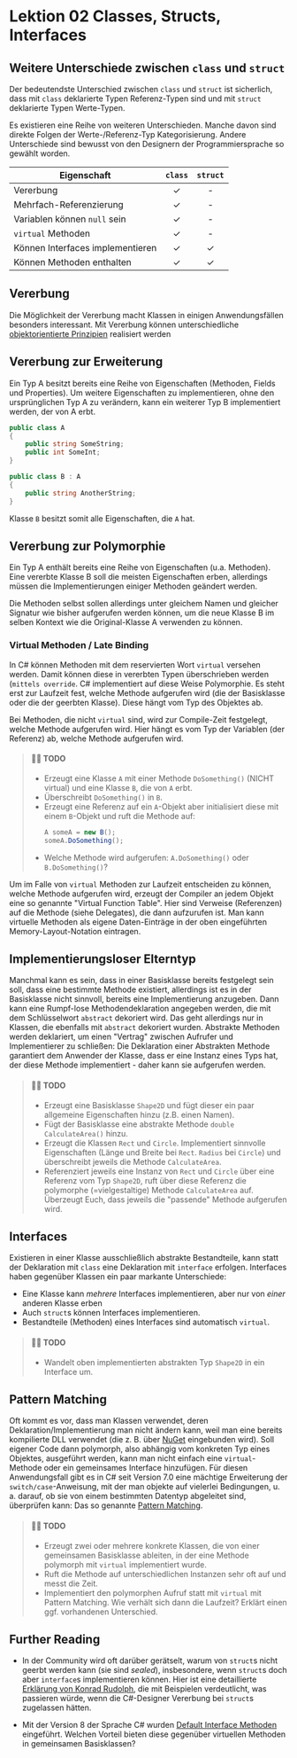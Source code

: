 # Lektion 02 Classes, Structs, Interfaces

## Weitere Unterschiede zwischen `class` und `struct`

Der bedeutendste Unterschied zwischen `class` und `struct` ist sicherlich, dass 
mit `class` deklarierte Typen Referenz-Typen sind und mit `struct` deklarierte
Typen Werte-Typen.

Es existieren eine Reihe von weiteren Unterschieden. Manche davon sind direkte
Folgen der Werte-/Referenz-Typ Kategorisierung. Andere Unterschiede sind
bewusst von den Designern der Programmiersprache so gewählt worden.

Eigenschaft                  |  `class`   |  `struct` | 
-----------------------------|:----------:|:---------:|
Vererbung                    | ✓         | -         |
Mehrfach-Referenzierung      | ✓         | -         |
Variablen können `null` sein | ✓         | -         |
`virtual` Methoden           | ✓         | -         |
Können Interfaces implementieren| ✓         | ✓      |
Können Methoden enthalten    | ✓         | ✓      |

## Vererbung

Die Möglichkeit der Vererbung macht Klassen in einigen Anwendungsfällen
besonders interessant. Mit Vererbung können unterschiedliche 
[objektorientierte Prinzipien](https://de.wikipedia.org/wiki/Prinzipien_objektorientierten_Designs)
realisiert werden

## Vererbung zur Erweiterung

Ein Typ A besitzt bereits eine Reihe von Eigenschaften (Methoden, Fields und Properties).
Um weitere Eigenschaften zu implementieren, ohne den ursprünglichen Typ A zu verändern,
kann ein weiterer Typ B implementiert werden, der von A erbt.

```C#
public class A
{
    public string SomeString;
    public int SomeInt;
}

public class B : A
{
    public string AnotherString;
}
```

Klasse `B` besitzt somit alle Eigenschaften, die `A` hat.

## Vererbung zur Polymorphie

Ein Typ A enthält bereits eine Reihe von Eigenschaften (u.a. Methoden). Eine vererbte Klasse B soll
die meisten Eigenschaften erben, allerdings müssen die Implementierungen einiger Methoden geändert werden.

Die Methoden selbst sollen allerdings unter gleichem Namen und gleicher Signatur wie bisher aufgerufen
werden können, um die neue Klasse B im selben Kontext wie die Original-Klasse A verwenden zu können.

### Virtual Methoden / Late Binding

In C# können Methoden mit dem reservierten Wort `virtual` versehen werden. Damit können diese in vererbten Typen
überschrieben werden (`mittels override`. C# implementiert auf diese Weise Polymorphie. Es steht erst zur 
Laufzeit fest, welche Methode aufgerufen wird (die der Basisklasse oder die der geerbten Klasse). Diese hängt vom 
Typ des Objektes ab.

Bei Methoden, die nicht `virtual` sind, wird zur Compile-Zeit festgelegt, welche Methode aufgerufen wird. Hier hängt es
vom Typ der Variablen (der Referenz) ab, welche Methode aufgerufen wird.

> #### 👨‍🔧 TODO
>
> - Erzeugt eine Klasse `A`  mit einer Methode `DoSomething()` (NICHT virtual) und eine Klasse `B`, die von `A` erbt.
> - Überschreibt `DoSomething()` in `B`.
> - Erzeugt eine Referenz auf ein `A`-Objekt aber initialisiert diese mit einem `B`-Objekt und ruft die Methode auf:
>   ```C#
>   A someA = new B();
>   someA.DoSomething();
>   ```
> - Welche Methode wird aufgerufen: `A.DoSomething()` oder `B.DoSomething()`?

Um im Falle von `virtual` Methoden zur Laufzeit entscheiden zu können, welche Methode aufgerufen wird, erzeugt der
Compiler an jedem Objekt eine so genannte "Virtual Function Table". Hier sind Verweise (Referenzen) auf die Methode 
(siehe Delegates), die dann aufzurufen ist. Man kann virtuelle Methoden als eigene Daten-Einträge in der 
oben eingeführten Memory-Layout-Notation eintragen.

## Implementierungsloser Elterntyp 

Manchmal kann es sein, dass in einer Basisklasse bereits festgelegt sein soll, dass eine bestimmte Methode
existiert, allerdings ist es in der Basisklasse nicht sinnvoll, bereits eine Implementierung anzugeben. Dann
kann eine Rumpf-lose Methodendeklaration angegeben werden, die mit dem Schlüsselwort `abstract` dekoriert 
wird. Das geht allerdings nur in Klassen, die ebenfalls mit `abstract` dekoriert wurden. Abstrakte Methoden 
werden deklariert, um einen "Vertrag" zwischen Aufrufer und Implementierer zu schließen: Die Deklaration
einer Abstrakten Methode garantiert dem Anwender der Klasse, dass er eine Instanz eines Typs hat, der diese
Methode implementiert - daher kann sie aufgerufen werden. 

> #### 👨‍🔧 TODO
>
> - Erzeugt eine Basisklasse `Shape2D` und fügt dieser ein paar allgemeine Eigenschaften hinzu
>   (z.B. einen Namen).
> - Fügt der Basisklasse eine abstrakte Methode `double CalculateArea()` hinzu.
> - Erzeugt die Klassen `Rect` und `Circle`. Implementiert sinnvolle Eigenschaften (Länge und Breite bei `Rect`. 
>   `Radius` bei `Circle`) und überschreibt jeweils die Methode `CalculateArea`.
> - Referenziert jeweils eine Instanz von `Rect` und `Circle` über eine Referenz vom Typ `Shape2D`,
>   ruft über diese Referenz die polymorphe (=vielgestaltige) Methode `CalculateArea` auf. Überzeugt
>   Euch, dass jeweils die "passende" Methode aufgerufen wird.

## Interfaces

Existieren in einer Klasse ausschließlich abstrakte Bestandteile, kann statt der Deklaration mit `class` 
eine Deklaration mit `interface` erfolgen. Interfaces haben gegenüber Klassen ein paar markante Unterschiede:

- Eine Klasse kann _mehrere_ Interfaces implementieren, aber nur von _einer_ anderen Klasse erben
- Auch `struct`s können Interfaces implementieren.
- Bestandteile (Methoden) eines Interfaces sind automatisch `virtual`.

> #### 👨‍🔧 TODO
>
> - Wandelt oben implementierten abstrakten Typ `Shape2D` in ein Interface um.

## Pattern Matching

Oft kommt es vor, dass man Klassen verwendet, deren Deklaration/Implementierung man nicht ändern kann, weil man eine bereits kompilierte DLL verwendet (die z. B. über [NuGet](https://www.nuget.org/) eingebunden wird). Soll eigener Code dann polymorph, also abhängig vom konkreten Typ eines Objektes, ausgeführt werden, kann man nicht einfach eine `virtual`-Methode oder ein gemeinsames Interface hinzufügen. Für diesen Anwendungsfall gibt es in C# seit Version 7.0 eine mächtige Erweiterung der `switch/case`-Anweisung, mit der man objekte auf vielerlei Bedingungen, u. a. darauf, ob sie von einem bestimmten Datentyp abgeleitet sind, überprüfen kann: Das so genannte [Pattern Matching](https://docs.microsoft.com/en-us/dotnet/csharp/pattern-matching).

> #### 👨‍🔧 TODO
>
> - Erzeugt zwei oder mehrere konkrete Klassen, die von einer gemeinsamen Basisklasse ableiten, in der eine Methode polymorph mit `virtual` implementiert wurde. 
> - Ruft die Methode auf unterschiedlichen Instanzen sehr oft auf und messt die Zeit.
> - Implementiert den polymorphen Aufruf statt mit `virtual` mit Pattern Matching. Wie verhält sich dann die Laufzeit? Erklärt einen ggf. vorhandenen Unterschied.


## Further Reading

- In der Community wird oft darüber gerätselt, warum von `struct`s nicht geerbt werden kann 
  (sie sind _sealed_),
  insbesondere, wenn `struct`s  doch aber `interface`s implementieren können. Hier ist eine detaillierte 
  [Erklärung von Konrad Rudolph](https://stackoverflow.com/questions/1769306/why-are-net-value-types-sealed/1769336#1769336),
  die mit Beispielen verdeutlicht, was passieren würde, wenn die C#-Designer Vererbung bei `struct`s 
  zugelassen hätten.

- Mit der Version 8 der Sprache C# wurden [Default Interface Methoden](https://docs.microsoft.com/en-us/dotnet/csharp/whats-new/csharp-8#default-interface-methods) eingeführt. Welchen Vorteil bieten diese gegenüber virtuellen Methoden in gemeinsamen Basisklassen? 



